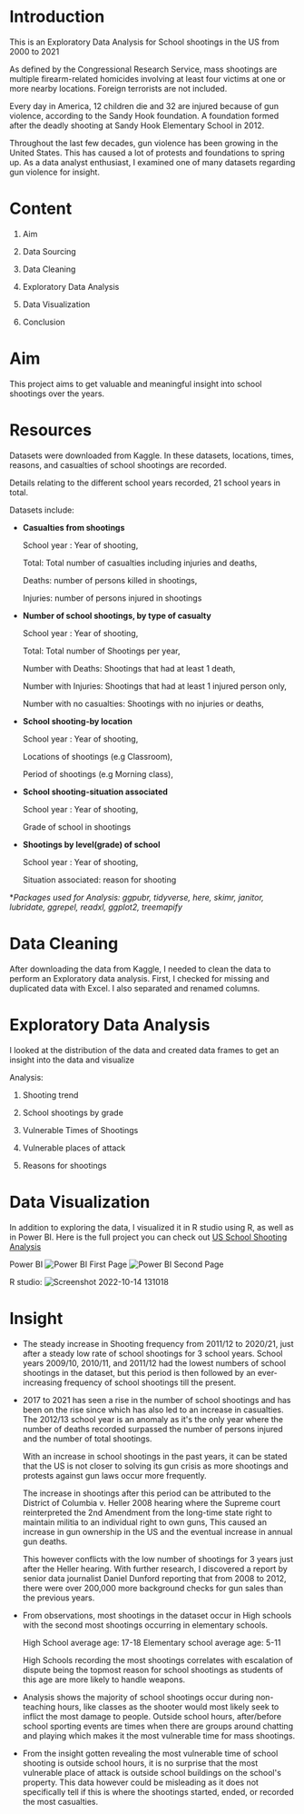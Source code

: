 # Introduction 

This is an Exploratory Data Analysis for School shootings in the US from 2000 to 2021

As defined by the Congressional Research Service, mass shootings are multiple firearm-related homicides involving at least four victims at one or more nearby locations. Foreign terrorists are not included.

Every day in America, 12 children die and 32 are injured because of gun violence, according to the Sandy Hook foundation. A foundation formed after the deadly shooting at Sandy Hook Elementary School in 2012. 

Throughout the last few decades, gun violence has been growing in the United States. This has caused a lot of protests and foundations to spring up. As a data analyst enthusiast, I examined one of many datasets regarding gun violence for insight.

# Content

1. Aim

2. Data Sourcing

3. Data Cleaning

4. Exploratory Data Analysis

5. Data Visualization

6. Conclusion

# Aim

This project aims to get valuable and meaningful insight into school shootings over the years.


# Resources

Datasets were downloaded from Kaggle. In these datasets, locations, times, reasons, and casualties of school shootings are recorded.

Details relating to the different school years recorded, 21 school years in total.

Datasets include:

- **Casualties from shootings**

  School year : Year of shooting,

  Total: Total number of casualties including injuries and deaths,

  Deaths: number of persons killed in shootings,

  Injuries: number of persons injured in shootings


- **Number of school shootings, by type of casualty**

  School year : Year of shooting,

  Total: Total number of Shootings per year,

  Number with Deaths: Shootings that had at least 1 death,

  Number with Injuries: Shootings that had at least 1 injured person only,

  Number with no casualties: Shootings with no injuries or deaths,


- **School shooting-by location**

  School year : Year of shooting,

  Locations of shootings (e.g Classroom),

  Period of shootings (e.g Morning class),


- **School shooting-situation associated**

  School year : Year of shooting,

  Grade of school in shootings


- **Shootings by level(grade) of school**

  School year : Year of shooting,

  Situation associated: reason for shooting

**Packages used for Analysis:
ggpubr, tidyverse, here, skimr, janitor, lubridate, ggrepel, readxl, ggplot2, treemapify* 

# Data Cleaning
After downloading the data from Kaggle, I needed to clean the data to perform an Exploratory data analysis. First, I checked for missing and duplicated data with Excel. I also separated and renamed columns. 



# Exploratory Data Analysis

I looked at the distribution of the data and created data frames to get an insight into the data and visualize

Analysis:

1. Shooting trend

2. School shootings by grade

3. Vulnerable Times of Shootings

4. Vulnerable places of attack

5. Reasons for shootings


# Data Visualization

In addition to exploring the data, I visualized it in R studio using R, as well as in Power BI. Here is the full project you can check out [US School Shooting Analysis](https://github.com/megaeriv/US-School-Shootings/blob/main/US-School-Shootings.md)

Power BI
![Power BI First Page](https://user-images.githubusercontent.com/111463558/195843790-0f3ddd38-6fed-44b3-9a3a-90db67cec6da.png)
![Power BI Second Page](https://user-images.githubusercontent.com/111463558/195843811-94240766-3078-4972-893e-17b2cca78131.png)


R studio:
![Screenshot 2022-10-14 131018](https://user-images.githubusercontent.com/111463558/195843826-8c5107be-bd99-4437-ad02-272a66ec080a.png)


# Insight
 
 - The steady increase in Shooting frequency from 2011/12 to 2020/21, just after a steady low rate of school shootings for 3 school years.
School years 2009/10, 2010/11, and 2011/12 had the lowest numbers of school shootings in the dataset, but this period is then followed by an ever-increasing frequency of school shootings till the present.

- 2017 to 2021 has seen a rise in the number of school shootings and has been on the rise since which has also led to an increase in casualties.
The 2012/13 school year is an anomaly as it's the only year where the number of deaths recorded surpassed the number of persons injured and the number of total shootings. 

  With an increase in school shootings in the past years, it can be stated that the US is not closer to solving its gun crisis as more shootings and protests against gun laws occur more frequently.

  The increase in shootings after this period can be attributed to the District of Columbia v. Heller 2008 hearing where the Supreme court reinterpreted the 2nd Amendment from the long-time state right to maintain militia to an individual right to own guns,
  This caused an increase in gun ownership in the US and the eventual increase in annual gun deaths.

  This however conflicts with the low number of shootings for 3 years just after the Heller hearing. With further research, I discovered a report by senior data journalist Daniel Dunford reporting that from 2008 to 2012, there were over 200,000 more background checks for gun sales than the previous years.

- From observations, most shootings in the dataset occur in High schools with the second most shootings occurring in elementary schools.

  High School average age: 17-18
  Elementary school average age: 5-11

  High Schools recording the most shootings correlates with escalation of dispute being the topmost reason for school shootings as students of this age are more likely to handle weapons. 

- Analysis shows the majority of school shootings occur during non-teaching hours, like classes as the shooter would most likely seek to inflict the most damage to people. Outside school hours, after/before school sporting events are times when there are groups around chatting and playing which makes it the most vulnerable time for mass shootings.

- From the insight gotten revealing the most vulnerable time of school shooting is outside school hours, it is no surprise that the most vulnerable place of attack is outside school buildings on the school's property. This data however could be misleading as it does not specifically tell if this is where the shootings started, ended, or recorded the most casualties.


